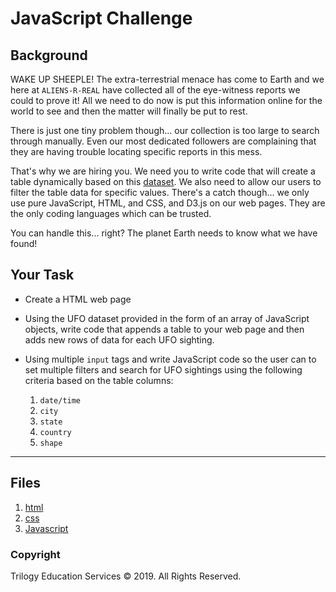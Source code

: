 # JavaScript Challenge

## Background

WAKE UP SHEEPLE! The extra-terrestrial menace has come to Earth and we here at `ALIENS-R-REAL` have collected all of the eye-witness reports we could to prove it! All we need to do now is put this information online for the world to see and then the matter will finally be put to rest.

There is just one tiny problem though... our collection is too large to search through manually. Even our most dedicated followers are complaining that they are having trouble locating specific reports in this mess.

That's why we are hiring you. We need you to write code that will create a table dynamically based on this [dataset](StarterCode/static/js/data.js). We also need to allow our users to filter the table data for specific values. There's a catch though... we only use pure JavaScript, HTML, and CSS, and D3.js on our web pages. They are the only coding languages which can be trusted.

You can handle this... right? The planet Earth needs to know what we have found!

## Your Task

* Create a  HTML web page 

* Using the UFO dataset provided in the form of an array of JavaScript objects, write code that appends a table to your web page and then adds new rows of data for each UFO sighting.

* Using multiple `input` tags and write JavaScript code so the user can to set multiple filters and search for UFO sightings using the following criteria based on the table columns:

  1. `date/time`
  2. `city`
  3. `state`
  4. `country`
  5. `shape`
- - -
## Files
  1. [html](StarterCode/index.html)
  2. [css](StarterCode/static/css/style.css)
  3. [Javascript](StarterCode/static/js/app.js)

### Copyright

Trilogy Education Services © 2019. All Rights Reserved.
